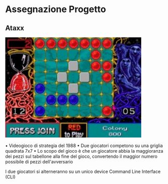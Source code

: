 # Assegnazione Progetto

## Ataxx


![Ataxx](./img/Ataxx.png)

• Videogioco di strategia del 1988
• Due giocatori competono su una griglia quadrata 7x7
• Lo scopo del gioco è che un giocatore abbia la maggioranza dei pezzi sul tabellone alla fine del gioco, 
convertendo il maggior numero possibile di pezzi dell'avversario

I due giocatori si alterneranno su un unico device Command Line Interface (CLI)
